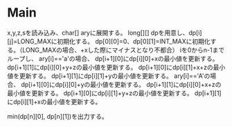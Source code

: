 # Main
x,y,z,sを読み込み、char[] aryに展開する。
long[][] dpを用意し、dp[i]\[j\]=LONG\_MAXに初期化する。
dp[0][0]=0、dp[0][1]=INT\_MAXに初期化する。（LONG\_MAXの場合、+xした際にマイナスとなり不都合）
iを0からn-1までループし、
ary[i]=='a'の場合、
dp[i+1][0]にdp[i][0]+xの最小値を更新する。
dp[i+1][1]にdp[i][0]+y+zの最小値を更新する。
dp[i+1][0]にdp[i][1]+x+zの最小値を更新する。
dp[i+1][1]にdp[i][1]+yの最小値を更新する。
ary[i]=='A'の場合、
dp[i+1][0]にdp[i][0]+yの最小値を更新する。
dp[i+1][1]にdp[i][0]+x+zの最小値を更新する。
dp[i+1][0]にdp[i][1]+y+zの最小値を更新する。
dp[i+1][1]にdp[i][1]+xの最小値を更新する。

min(dp[n][0], dp[n][1])を出力する。
